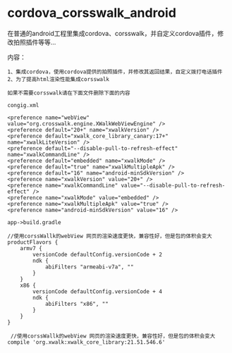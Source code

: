 # cordova_corsswalk_android
在普通的android工程里集成cordova、corsswalk，并自定义cordova插件，修改拍照插件等等...

内容：

	1、集成cordova，使用cordova提供的拍照插件，并修改其返回结果，自定义拨打电话插件
	2、为了提高html渲染性能集成corsswalk
	
	如果不需要corsswalk请在下面文件删除下面的内容
	
	congig.xml
	
    <preference name="webView" value="org.crosswalk.engine.XWalkWebViewEngine" />
    <preference default="20+" name="xwalkVersion" />
    <preference default="xwalk_core_library_canary:17+" name="xwalkLiteVersion" />
    <preference default="--disable-pull-to-refresh-effect" name="xwalkCommandLine" />
    <preference default="embedded" name="xwalkMode" />
    <preference default="true" name="xwalkMultipleApk" />
    <preference default="16" name="android-minSdkVersion" />
    <preference name="xwalkVersion" value="20+" />
    <preference name="xwalkCommandLine" value="--disable-pull-to-refresh-effect" />
    <preference name="xwalkMode" value="embedded" />
    <preference name="xwalkMultipleApk" value="true" />
    <preference name="android-minSdkVersion" value="16" />
	
	app->build.gradle
	
	//使用corssWallk的webView 网页的渲染速度更快，兼容性好，但是包的体积会变大
    productFlavors {
        armv7 {
            versionCode defaultConfig.versionCode + 2
            ndk {
                abiFilters "armeabi-v7a", ""
            }
        }
        x86 {
            versionCode defaultConfig.versionCode + 4
            ndk {
                abiFilters "x86", ""
            }
        }
    }

	 //使用corssWallk的webView 网页的渲染速度更快，兼容性好，但是包的体积会变大
    compile 'org.xwalk:xwalk_core_library:21.51.546.6'
